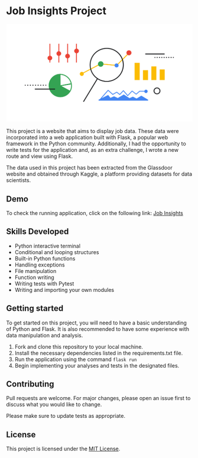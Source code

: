 # Job Insights Project

![Cover Image](https://raw.githubusercontent.com/heitornobrega/job-insights/main/.images/job.png)

This project is a website that aims to display job data. These data were incorporated into a web application built with Flask, a popular web framework in the Python community. Additionally, I had the opportunity to write tests for the application and, as an extra challenge, I wrote a new route and view using Flask.

The data used in this project has been extracted from the Glassdoor website and obtained through Kaggle, a platform providing datasets for data scientists.

## Demo

To check the running application, click on the following link: [Job Insights](https://job-insights.onrender.com/)

## Skills Developed
- Python interactive terminal
- Conditional and looping structures
- Built-in Python functions
- Handling exceptions
- File manipulation
- Function writing
- Writing tests with Pytest
- Writing and importing your own modules

## Getting started

To get started on this project, you will need to have a basic understanding of Python and Flask. It is also recommended to have some experience with data manipulation and analysis.

1. Fork and clone this repository to your local machine.
2. Install the necessary dependencies listed in the requirements.txt file.
3. Run the application using the command `flask run`
4. Begin implementing your analyses and tests in the designated files.

## Contributing

Pull requests are welcome. For major changes, please open an issue first to discuss what you would like to change.

Please make sure to update tests as appropriate.

## License

This project is licensed under the [MIT License](https://choosealicense.com/licenses/mit/).
